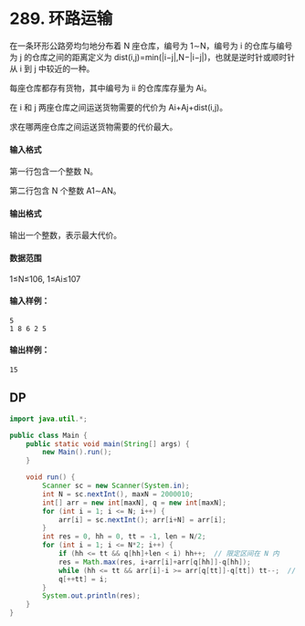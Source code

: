# 289. 环路运输

在一条环形公路旁均匀地分布着 N 座仓库，编号为 1∼N，编号为 i 的仓库与编号为 j 的仓库之间的距离定义为 dist(i,j)=min(|i−j|,N−|i−j|)，也就是逆时针或顺时针从 i 到 j 中较近的一种。

每座仓库都存有货物，其中编号为 ii 的仓库库存量为 Ai。

在 i 和 j 两座仓库之间运送货物需要的代价为 Ai+Aj+dist(i,j)。

求在哪两座仓库之间运送货物需要的代价最大。

#### 输入格式

第一行包含一个整数 N。

第二行包含 N 个整数 A1∼AN。

#### 输出格式

输出一个整数，表示最大代价。

#### 数据范围

1≤N≤106, 1≤Ai≤107

#### 输入样例：

```
5
1 8 6 2 5
```

#### 输出样例：

```
15
```



## DP

```java
import java.util.*;

public class Main {
    public static void main(String[] args) {
        new Main().run();
    }

    void run() {
        Scanner sc = new Scanner(System.in);
        int N = sc.nextInt(), maxN = 2000010;
        int[] arr = new int[maxN], q = new int[maxN];
        for (int i = 1; i <= N; i++) {
            arr[i] = sc.nextInt(); arr[i+N] = arr[i];
        }
        int res = 0, hh = 0, tt = -1, len = N/2;
        for (int i = 1; i <= N*2; i++) {
            if (hh <= tt && q[hh]+len < i) hh++;  // 限定区间在 N 内
            res = Math.max(res, i+arr[i]+arr[q[hh]]-q[hh]);
            while (hh <= tt && arr[i]-i >= arr[q[tt]]-q[tt]) tt--;  // i待会要入队列，把值小的出列
            q[++tt] = i;
        }
        System.out.println(res);
    }
}
```

